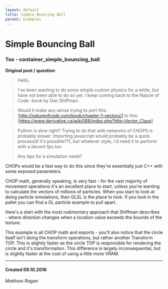 ```yaml
---
layout: default
title: Simple Bouncing Ball
parent: Examples
---
```


# Simple Bouncing Ball
### Tox - container_simple_bouncing_ball

**Original post / question**

>Hello,

>I've been wanting to do some simple custom physics for a while, but have not been able to do so yet. I keep coming back to the Nature of Code -book by Dan Shiffman.

>Would it make any sense trying to port this: [http://natureofcode.com/book/chapter-1-vectors/] to this: [https://www.derivative.ca/wiki088/index.php?title=Vector_Class]

>Python is slow right? Trying to do that with networks of CHOPS is probably slower. Importing javascript would probably be a quick process(if it's possible??), but whatever style, i'd need it to perform with a decent fps too.

>Any tips for a simulation newb?

CHOPs would be a fast way to do this since they're essentially just C++ with some exposed parameters.

CHOP math, generally speaking, is very fast - for the vast majority of movement operations it's an excellent place to start, unless you're wanting to calculate the vectors of millions of particles. When you start to look at doing particle simulations, then GLSL is the place to look. If you look in the pallet you can find a GL particle example to pull apart.

Here's a start with the most rudimentary approach that Shiffman describes - where direction changes when a location value exceeds the bounds of the texture.

This example is all CHOP math and exports - you'll also notice that the circle itself isn't doing the transform operations, but rather another Transform TOP. This is slightly faster as the circle TOP is responsible for rendering the circle and it's transformation. This difference is largely inconsequential, but is slightly faster at the cost of using a little more VRAM.

---
#### Created 09.10.2016
*Matthew Ragan*